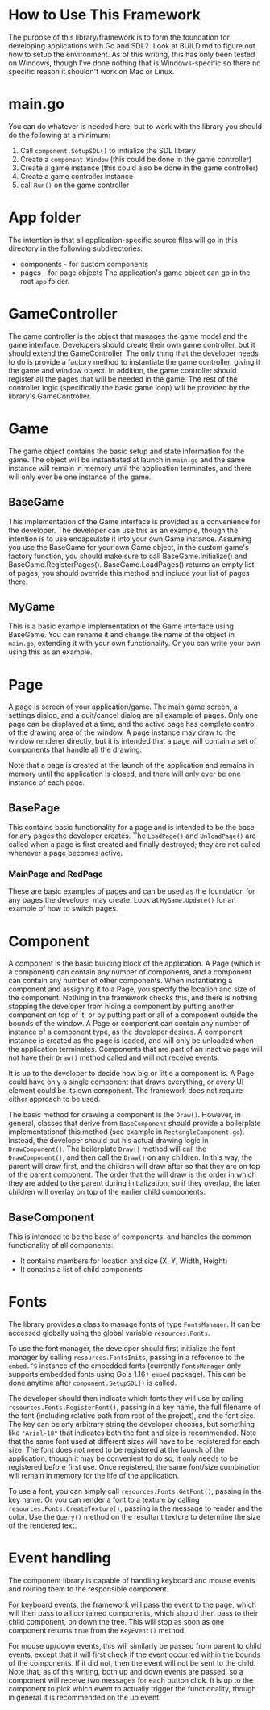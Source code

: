 # How to Use This Framework

The purpose of this library/framework is to form the foundation for developing applications with Go and SDL2.  Look at BUILD.md to figure out how to setup the environment.  As of this writing, this has only been tested on Windows, though I've done nothing that is Windows-specific so there no specific reason it shouldn't work on Mac or Linux.

# main.go

You can do whatever is needed here, but to work with the library you should do the following at a minimum:
1. Call `component.SetupSDL()` to initialize the SDL library
2. Create a `component.Window` (this could be done in the game controller)
3. Create a game instance (this could also be done in the game controller)
4. Create a game controller instance
5. call `Run()` on the game controller 

# App folder

The intention is that all application-specific source files will go in this directory in the following subdirectories:
* components - for custom components
* pages - for page objects
The application's game object can go in the root `app` folder.

# GameController

The game controller is the object that manages the game model and the game interface.  Developers should create their own game controller, but it should extend the GameController.  The only thing that the developer needs to do is provide a factory method to instantiate the game controller, giving it the game and window object.  In addition, the game controller should register all the pages that will be needed in the game.  The rest of the controller logic (specifically the basic game loop) will be provided by the library's GameController.

# Game

The game object contains the basic setup and state information for the game.  The object will be instantiated at launch in `main.go` and the same instance will remain in memory until the application terminates, and there will only ever be one instance of the game.

## BaseGame

This implementation of the Game interface is provided as a convenience for the developer.  The developer can use this as an example, though the intention is to use encapsulate it into your own Game instance.  Assuming you use the BaseGame for your own Game object, in the custom game's factory function, you should make sure to call BaseGame.Initialize() and BaseGame.RegisterPages().  BaseGame.LoadPages() returns an empty list of pages; you should override this method and include your list of pages there.

## MyGame

This is a basic example implementation of the Game interface using BaseGame.  You can rename it and change the name of the object in `main.go`, extending it with your own functionality.  Or you can write your own using this as an example.

# Page

A page is screen of your application/game.  The main game screen, a settings dialog, and a quit/cancel dialog are all example of pages.  Only one page can be displayed at a time, and the active page has complete control of the drawing area of the window.  A page instance may draw to the window renderer directly, but it is intended that a page will contain a set of components that handle all the drawing.

Note that a page is created at the launch of the application and remains in memory until the application is closed, and there will only ever be one instance of each page.  

## BasePage

This contains basic functionality for a page and is intended to be the base for any pages the developer creates.  The `LoadPage()` and `UnloadPage()` are called when a page is first created and finally destroyed; they are not called whenever a page becomes active.

### MainPage and RedPage

These are basic examples of pages and can be used as the foundation for any pages the developer may create.  Look at `MyGame.Update()` for an example of how to switch pages.

# Component

A component is the basic building block of the application.  A Page (which is a component) can contain any number of components, and a component can contain any number of other components.  When instantiating a component and assigning it to a Page, you specify the location and size of the component.  Nothing in the framework checks this, and there is nothing stopping the developer from hiding a component by putting another component on top of it, or by putting part or all of a component outside the bounds of the window.  A Page or component can contain any number of instance of a component type, as the developer desires.  A component instance is created as the page is loaded, and will only be unloaded when the application terminates.  Components that are part of an inactive page will not have their `Draw()` method called and will not receive events.

It is up to the developer to decide how big or little a component is.  A Page could have only a single component that draws everything, or every UI element could be its own component.  The framework does not require either approach to be used.

The basic method for drawing a component is the `Draw()`.  However, in general, classes that derive from `BaseComponent` should provide a boilerplate implementationof this method (see example in `RectangleComponent.go`).  Instead, the developer should put his actual drawing logic in `DrawComponent()`.  The boilerplate `Draw()` method will call the `DrawComponent()`, and then call the `Draw()` on any children.  In this way, the parent will draw first, and the children will draw after so that they are on top of the parent component.  The order that the will draw is the order in which they are added to the parent during initialization, so if they overlap, the later children will overlay on top of the earlier child components.

## BaseComponent

This is intended to be the base of components, and handles the common functionality of all components:
* It contains members for location and size (X, Y, Width, Height)
* It conatins a list of child components

# Fonts

The library provides a class to manage fonts of type `FontsManager`.  It can be accessed globally using the global variable `resources.Fonts`.  

To use the font manager, the developer should first initialize the font manager by calling `resources.FontsInits`, passing in a reference to the `embed.FS` instance of the embedded fonts (currently `FontsManager` only supports embedded fonts using Go's 1.16+ `embed` package).  This can be done anytime after `component.SetupSDL()` is called.

The developer should then indicate which fonts they will use by calling `resources.Fonts.RegisterFont()`, passing in a key name, the full filename of the font (including relative path from root of the project), and the font size.  The key can be any arbitrary string the developer chooses, but something like `"Arial-18"` that indicates both the font and size is recommended.  Note that the same font used at different sizes will have to be registered for each size.  The font does not need to be registered at the launch of the application, though it may be convenient to do so; it only needs to be registered before first use.  Once registered, the same font/size combination will remain in memory for the life of the application.

To use a font, you can simply call `resources.Fonts.GetFont()`, passing in the key name.  Or you can render a font to a texture by calling `resources.Fonts.CreateTexture()`, passing in the message to render and the color.  Use the `Query()` method on the resultant texture to determine the size of the rendered text.

# Event handling

The component library is capable of handling keyboard and mouse events and routing them to the responsible component.

For keyboard events, the framework will pass the event to the page, which will then pass to all contained components, which should then pass to their child component, on down the tree.  This will stop as soon as one component returns `true` from the `KeyEvent()` method.

For mouse up/down events, this will similarly be passed from parent to child events, except that it will first check if the event occurred within the bounds of the components.  If it did not, then the event will not be sent to the child.  Note that, as of this writing, both up and down events are passed, so a component will receive two messages for each button click.  It is up to the component to pick which event to actually trigger the functionality, though in general it is recommended on the up event.